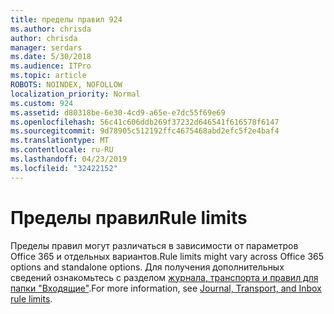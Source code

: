 ```yaml
---
title: пределы правил 924
ms.author: chrisda
author: chrisda
manager: serdars
ms.date: 5/30/2018
ms.audience: ITPro
ms.topic: article
ROBOTS: NOINDEX, NOFOLLOW
localization_priority: Normal
ms.custom: 924
ms.assetid: d80318be-6e30-4cd9-a65e-e7dc55f69e69
ms.openlocfilehash: 56c41c606ddb269f37232d646541f616578f6147
ms.sourcegitcommit: 9d78905c512192ffc4675468abd2efc5f2e4baf4
ms.translationtype: MT
ms.contentlocale: ru-RU
ms.lasthandoff: 04/23/2019
ms.locfileid: "32422152"
---
```

# <a name="rule-limits"></a><span data-ttu-id="da49a-102">Пределы правил</span><span class="sxs-lookup"><span data-stu-id="da49a-102">Rule limits</span></span>

<span data-ttu-id="da49a-103">Пределы правил могут различаться в зависимости от параметров Office 365 и отдельных вариантов.</span><span class="sxs-lookup"><span data-stu-id="da49a-103">Rule limits might vary across Office 365 options and standalone options.</span></span> <span data-ttu-id="da49a-104">Для получения дополнительных сведений ознакомьтесь с разделом [журнала, транспорта и правил для папки "Входящие"](https://technet.microsoft.com/library/exchange-online-limits.aspx).</span><span class="sxs-lookup"><span data-stu-id="da49a-104">For more information, see [Journal, Transport, and Inbox rule limits](https://technet.microsoft.com/library/exchange-online-limits.aspx).</span></span>
